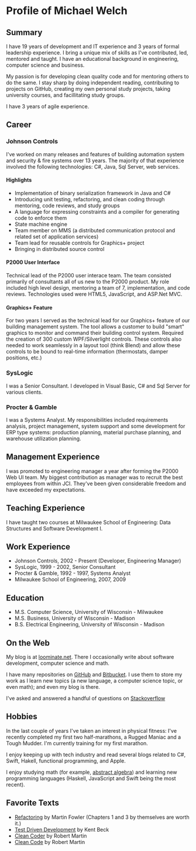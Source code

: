 Profile of Michael Welch
============

Summary
-------

I have 19 years of development and IT experience and 3 years of formal leadership experience. I bring a unique mix of skills as I've contributed, led, mentored and taught. I have an educational background in engineering, computer science and business.

My passion is for developing clean quality code and
for mentoring others to do the same. I stay sharp by doing independent reading, 
contributing to projects on GitHub, creating my own personal study projects,
taking university courses, and facillitating study groups.

I have 3 years of agile experience. 

Career
-------------

### Johnson Controls ###

I've worked on many releases and features of building automation system and security & fire systems over 13 years. The majority of 
that experience involved the following technologies: C#, Java, Sql Server,
web services. 

#### Highlights ####

* Implementation of binary serialization framework in Java and C# 
* Introducing unit testing, refactoring, and clean coding through mentoring, code reviews, and study groups 
* A language for expressing constraints and a compiler for generating code to enforce them 
* State machine engine 
* Team member on MMS (a distributed communication protocol and related set of application services) 
* Team lead for reusable controls for Graphics+ project  
* Bringing in distributed source control 

#### P2000 User Interface ####

Technical lead of the P2000 user interace team. The team consisted primarily of consultants all of us new to the P2000 product. My role included high level design, mentoring a team of 7, implementation, and code reviews. Technologies used were HTML5, JavaScript, and ASP.Net MVC.

#### Graphics+ Feature ####

For two years I served as the technical lead for our Graphics+ feature of our
building management system. The tool allows a customer to build "smart"
graphics to monitor and command their building control system. Required
the creation of 300 custom WPF/Silverlight controls. These controls also needed
to work seamlessly in a layout tool (think Blend) and allow these controls to be bound to real-time information (thermostats, damper positions, etc.)


### SysLogic ###

I was a Senior Consultant. I developed in Visual Basic, C# and Sql Server for various clients. 

### Procter & Gamble ###

I was a Systems Analyst. My responsibilities included requirements analysis, project management, system support and some development for ERP type systems: production planning, material purchase planning, and warehouse utilization planning.

Management Experience
--------------------

I was promoted to engineering manager a year after forming the P2000 Web UI team.
My biggest contribution as manager was to recruit the best employees from within JCI.
They've been given considerable freedom and have exceeded my expectations.

Teaching Experience
---------------

I have taught two courses at Milwaukee School of Engineering: Data Structures and Software Development I. 

Work Experience
-----------------

* Johnson Controls, 2002 - Present (Developer, Engineering Manager)
* SysLogic, 1999 - 2002, Senior Consultant
* Procter & Gamble, 1992 - 1997, Systems Analyst
* Milwaukee School of Engineering, 2007, 2009

Education
-----------

* M.S. Computer Science, University of Wisconsin - Milwaukee
* M.S. Business, University of Wisconsin - Madison
* B.S. Electrical Engineering, University of Wisconsin - Madison

On the Web
---------

My blog is at [loominate.net](http://loominate.net). There I occasionally write about software development, computer science and math.

I have many repositories on [GitHub](https://github.com/michaelgwelch) and 
[Bitbucket](https://bitbucket.org/myklwelch). I use them to store my work as I learn new topics (a new language, a computer science topic, or even math); and even my blog is there. 

I've asked and answered a handful of questions on [Stackoverflow](http://stackoverflow.com/users/697188/michael-welch)


Hobbies
--------

In the last couple of years I've taken an interest in physical fitness: I've recently completed my first two half-marathons, a Rugged Maniac and a Tough Mudder. I'm currently training for my first marathon.

I enjoy keeping up with tech industry and read several blogs related to C#, Swift, Hakell, functional programming, and Apple.

I enjoy studying math (for example, [abstract algebra](https://bitbucket.org/myklwelch/algebra/src)) and learning new programming languages (Haskell, JavaScript and Swift being the most recent). 


Favorite Texts
----------------

* [Refactoring](http://www.amazon.com/Refactoring-Improving-Design-Existing-Code/dp/0201485672/ref=sr_1_1?ie=UTF8&qid=1427838087&sr=8-1&keywords=refactoring) by Martin Fowler (Chapters 1 and 3 by themselves are worth it.)
* [Test Driven Development](http://www.amazon.com/Test-Driven-Development-Kent-Beck/dp/0321146530/ref=sr_1_1?ie=UTF8&qid=1427838158&sr=8-1&keywords=test+driven+development) by Kent Beck
* [Clean Coder](http://www.amazon.com/Clean-Coder-Conduct-Professional-Programmers/dp/0137081073/ref=sr_1_1?ie=UTF8&qid=1427838225&sr=8-1&keywords=clean+coder) by Robert Martin
* [Clean Code](http://www.amazon.com/Clean-Code-Handbook-Software-Craftsmanship/dp/0132350882/ref=pd_bxgy_b_img_y) by Robert Martin

